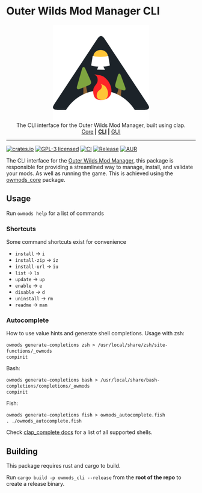 <!-- markdownlint-disable MD030 MD033 -->

# Outer Wilds Mod Manager CLI

<p align="center">
<a href="https://github.com/Bwc9876/ow-mod-man"><img src="https://raw.githubusercontent.com/Bwc9876/ow-mod-man/main/owmods_gui/frontend/src/assets/images/logo.png" alt="OWMM Logo"/></a><br/>
The CLI interface for the Outer Wilds Mod Manager, built using clap.<br/>
<a href="https://github.com/Bwc9876/ow-mod-man/tree/main/owmods_core">Core</a><b> |</b>
<a href="https://github.com/Bwc9876/ow-mod-man/tree/main/owmods_cli"><b>CLI</b></a><b> |</b>
<a href="https://github.com/Bwc9876/ow-mod-man/tree/main/owmods_gui">GUI</a>
</p>

<hr />

[![crates.io](https://img.shields.io/crates/v/owmods_cli.svg)](https://crates.io/crates/owmods_cli)
[![GPL-3 licensed](https://img.shields.io/crates/l/owmods_cli.svg)](https://github.com/Bwc9876/ow-mod-man/blob/main/LICENSE)
[![CI](https://github.com/Bwc9876/ow-mod-man/actions/workflows/ci.yml/badge.svg?branch=main)](https://github.com/Bwc9876/ow-mod-man/actions/workflows/ci.yml)
[![Release](https://github.com/Bwc9876/ow-mod-man/actions/workflows/release_cli.yml/badge.svg)](https://github.com/Bwc9876/ow-mod-man/actions/workflows/release_cli.yml)
[![AUR](https://img.shields.io/aur/version/owmods-cli-bin)](https://aur.archlinux.org/packages/owmods-cli-bin)

The CLI interface for the [Outer Wilds Mod Manager](https://github.com/Bwc9876/ow-mod-man), this package is responsible for providing a streamlined way to manage, install, and validate your mods. As well as running the game. This is achieved using the [owmods_core](https://crates.io/crates/owmods_core) package.

## Usage

Run `owmods help` for a list of commands

### Shortcuts

Some command shortcuts exist for convenience

- `install` -> `i`
- `install-zip` -> `iz`
- `install-url` -> `iu`
- `list` -> `ls`
- `update` -> `up`
- `enable` -> `e`
- `disable` -> `d`
- `uninstall` -> `rm`
- `readme` -> `man`

### Autocomplete

How to use value hints and generate shell completions.
Usage with zsh:

```console
owmods generate-completions zsh > /usr/local/share/zsh/site-functions/_owmods
compinit
```

Bash:

```console
owmods generate-completions bash > /usr/local/share/bash-completions/completions/_owmods
compinit
```

Fish:

```console
owmods generate-completions fish > owmods_autocomplete.fish
. ./owmods_autocomplete.fish
```

Check [clap_complete docs](https://docs.rs/clap_complete/latest/clap_complete/shells/enum.Shell.html#variants) for a list of all supported shells.

## Building

This package requires rust and cargo to build.

Run `cargo build -p owmods_cli --release` from the **root of the repo** to create a release binary.
